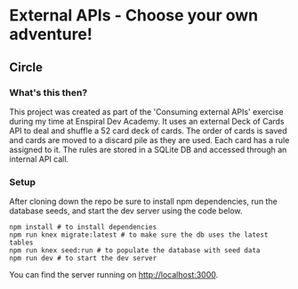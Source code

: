 # External APIs - Choose your own adventure!

## Circle

### What's this then?
This project was created as part of the 'Consuming external APIs' exercise during my time at Enspiral Dev Academy. It uses an external Deck of Cards API to deal and shuffle a 52 card deck of cards. The order of cards is saved and cards are moved to a discard pile as they are used. Each card has a rule assigned to it. The rules are stored in a SQLite DB and accessed through an internal API call.

### Setup

After cloning down the repo be sure to install npm dependencies, run the database seeds, and start the dev server using the code below.

```
npm install # to install dependencies
npm run knex migrate:latest # to make sure the db uses the latest tables
npm run knex seed:run # to populate the database with seed data
npm run dev # to start the dev server
```

You can find the server running on [http://localhost:3000](http://localhost:3000).


